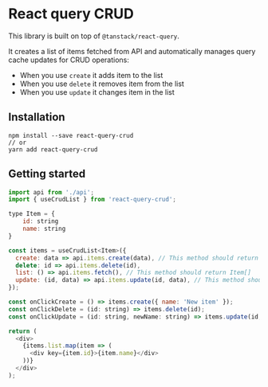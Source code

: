 # React query CRUD

This library is built on top of `@tanstack/react-query`.

It creates a list of items fetched from API and automatically manages query cache updates for CRUD operations:

- When you use `create` it adds item to the list
- When you use `delete` it removes item from the list
- When you use `update` it changes item in the list

## Installation

```
npm install --save react-query-crud
// or
yarn add react-query-crud
```

## Getting started

```js
import api from './api';
import { useCrudList } from 'react-query-crud';

type Item = {
    id: string
    name: string
}

const items = useCrudList<Item>({
  create: data => api.items.create(data), // This method should return Item
  delete: id => api.items.delete(id),
  list: () => api.items.fetch(), // This method should return Item[]
  update: (id, data) => api.items.update(id, data), // This method should return Item
});

const onClickCreate = () => items.create({ name: 'New item' });
const onClickDelete = (id: string) => items.delete(id);
const onClickUpdate = (id: string, newName: string) => items.update(id, {name: newName});

return (
  <div>
    {items.list.map(item => (
      <div key={item.id}>{item.name}</div>
    ))}
  </div>
);
```
